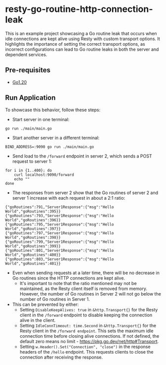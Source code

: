 # resty-go-routine-http-connection-leak
This is an example project showcasing a Go routine leak that occurs when idle connections are kept alive using Resty with custom transport options. 
It highlights the importance of setting the correct transport options, as incorrect configurations can lead to Go routine leaks in both the 
server and dependent services.
## Pre-requisites
* [Go1.20](https://go.dev/dl/)

## Run Application
To showcase this behavior, follow these steps:

* Start server in one terminal:
```shell
go run ./main/main.go
```
* Start another server in a different terminal:
```shell
BIND_ADDRESS=:9090 go run ./main/main.go
```
* Send load to the `/forward` endpoint in server 2, which sends a POST request to server 1:
```shell
for i in {1..400}; do
    curl localhost:9090/forward
    echo ""
done
```
* The responses from server 2 show that the Go routines of server 2 and server 1 increase with each request in about a 2:1 ratio:
```shell
{"goRoutines":791,"Server1Response":{"msg":"Hello World","goRoutines":395}}
{"goRoutines":793,"Server1Response":{"msg":"Hello World","goRoutines":396}}
{"goRoutines":795,"Server1Response":{"msg":"Hello World","goRoutines":397}}
{"goRoutines":797,"Server1Response":{"msg":"Hello World","goRoutines":398}}
{"goRoutines":799,"Server1Response":{"msg":"Hello World","goRoutines":399}}
{"goRoutines":801,"Server1Response":{"msg":"Hello World","goRoutines":400}}
{"goRoutines":803,"Server1Response":{"msg":"Hello World","goRoutines":401}}
```
* Even when sending requests at a later time, there will be no decrease in Go routines since the HTTP connections are kept alive.
  * It's important to note that the ratio mentioned may not be maintained, as the Resty client itself is removed from memory. 
However, the number of Go routines in Server 2 will not go below the number of Go routines in Server 1.
* This can be prevented by either:
  * Setting `DisableKeepAlives: true` in `&http.Transport{}` for the Resty client in the `/forward` endpoint to disable keeping the connection alive in the client.
  * Setting `IdleConnTimeout: time.Second` in `&http.Transport{}` for the Resty client in the `/forward endpoint`. 
    This sets the maximum idle connection time before closing alive connections. If not defined, the default zero means no limit - https://pkg.go.dev/net/http#Transport.
  * Setting `w.Header().Set("Connection", "close")` in the response headers of the `/hello` endpoint. This requests clients to close the connection after receiving the response.